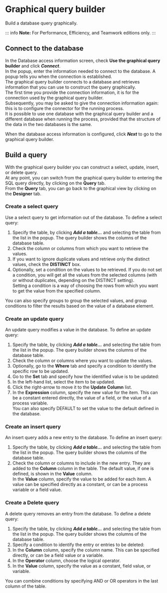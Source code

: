 # Graphical query builder

Build a database query graphically.

::: info
**Note:** For Performance, Efficiency, and Teamwork editions only.
:::

## Connect to the database

In the Database access information screen, check **Use the graphical query builder** and click **_Connect_**.  
In the popup, enter the information needed to connect to the database. A popup tells you when the connection is established.  
The graphical query builder connects to a database and retrieves information that you can use to construct the query graphically.  
The first time you provide the connection information, it is for the connection used by the graphical query builder.  
Subsequently, you may be asked to give the connection information again: this is to configure the connector for the running process.  
It is possible to use one database with the graphical query builder and a different database when running the process, provided that the structure of the data in the two databases is the same.

When the database access information is configured, click **_Next_** to go to the graphical query builder.

## Build a query

With the graphical query builder you can construct a select, update, insert, or delete query.  
At any point, you can switch from the graphical query builder to entering the SQL query directly, by clicking on the **Query** tab.  
From the **Query** tab, you can go back to the graphical view by clicking on the **Designer** tab.

### Create a select query

Use a select query to get information out of the database. To define a select query:

1. Specify the table, by clicking **_Add a table..._** and selecting the table from the list in the popup. The query builder shows the columns of the database table.
2. Check the column or columns from which you want to retrieve the values.
3. If you want to ignore duplicate values and retrieve only the distinct values, check the **DISTINCT** box.
4. Optionally, set a condition on the values to be retrieved. 
If you do not set a condition, you will get all the values from the selected columns (with or without duplicates, depending on the DISTINCT setting).  
Setting a condition is a way of choosing the rows from which you want to get the value from the specified column.

You can also specify groups to group the selected values, and group conditions to filter the results based on the value of a database element.

### Create an update query

An update query modifies a value in the database. To define an update query:

1. Specify the table, by clicking **_Add a table..._** and selecting the table from the list in the popup. The query builder shows the columns of the database table.
2. Check the column or columns where you want to update the values.
3. Optionally, go to the **Where** tab and specify a condition to identify the specific row to be updated.
4. Go to the **Set** tab and specify how the identified value is to be updated:
  1. In the left-hand list, select the item to be updated.
  2. Click the right-arrow to move it to the **Update Column** list.
  3. In the **Expression** column, specify the new value for the item. 
This can be a constant entered directly, the value of a field, or the value of a process variable.  
You can also specify DEFAULT to set the value to the default defined in the database.

### Create an insert query

An insert query adds a new entry to the database. To define an insert query:

1. Specify the table, by clicking **_Add a table..._** and selecting the table from the list in the popup. The query builder shows the columns of the database table.
2. Check the column or columns to include in the new entry. They are added to the **Column** column in the table. The default value, if one is defined, is shown in the **Value** column.  
In the **Value** column, specify the value to be added for each item. A value can be specified directly as a constant, or can be a process variable or a field value.

### Create a Delete query

A delete query removes an entry from the database. To define a delete query:

1. Specify the table, by clicking **_Add a table..._** and selecting the table from the list in the popup. The query builder shows the columns of the database table.
2. Specify a condition to identify the entry or entries to be deleted:
  1. In the **Column** column, specify the column name. This can be specified directly, or can be a field value or a variable. 
  2. In the **Operator** column, choose the logical operator.
  3. In the **Value** column, specify the value as a constant, field value, or variable.

You can combine conditions by specifying AND or OR operators in the last column of the table.
